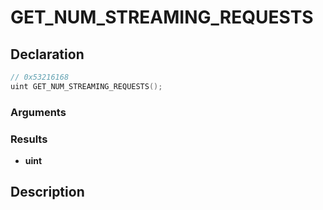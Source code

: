 # GET_NUM_STREAMING_REQUESTS

## Declaration
```cpp
// 0x53216168
uint GET_NUM_STREAMING_REQUESTS();
```

### Arguments

### Results
- **uint**

## Description
